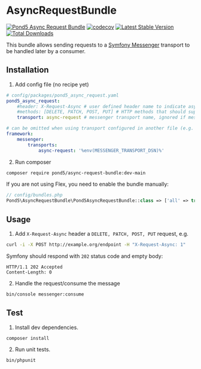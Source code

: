 AsyncRequestBundle
==================

[![Pond5 Async Request Bundle](https://github.com/PondFive/AsyncRequestBundle/actions/workflows/ci.yaml/badge.svg)](https://github.com/PondFive/AsyncRequestBundle/actions/workflows/ci.yaml)
[![codecov](https://codecov.io/gh/PondFive/AsyncRequestBundle/branch/main/graph/badge.svg?token=HAAA5YZBT8)](https://codecov.io/gh/PondFive/AsyncRequestBundle)
[![Latest Stable Version](http://poser.pugx.org/pond5/async-request-bundle/v)](https://packagist.org/packages/pond5/async-request-bundle)
[![Total Downloads](http://poser.pugx.org/pond5/async-request-bundle/downloads)](https://packagist.org/packages/pond5/async-request-bundle)

This bundle allows sending requests to a [Symfony Messenger](https://symfony.com/doc/current/messenger.html) transport to be handled later by a consumer.

Installation
------------

1. Add config file (no recipe yet)
```yaml
# config/packages/pond5_async_request.yaml
pond5_async_request:
    #header: X-Request-Async # user defined header name to indicate asynchronous request - X-Request-Async used by default
    #methods: [DELETE, PATCH, POST, PUT] # HTTP methods that should support async requests
    transport: async-request # messenger transport name, ignored if messenger routing for Pond5\AsyncRequestBundle\Message\AsyncRequestNotification is configured manually

# can be omitted when using transport configured in another file (e.g. messenger.yaml)
framework:
    messenger:
        transports:
            async-request: '%env(MESSENGER_TRANSPORT_DSN)%'
```

2. Run composer
```bash
composer require pond5/async-request-bundle:dev-main
```
If you are not using Flex, you need to enable the bundle manually:

```php
// config/bundles.php
Pond5\AsyncRequestBundle\Pond5AsyncRequestBundle::class => ['all' => true],
```

Usage
-----

1. Add `X-Request-Async` header a `DELETE, PATCH, POST, PUT` request, e.g.
```bash
curl -i -X POST http://example.org/endpoint -H "X-Request-Async: 1"
```
Symfony should respond with `202` status code and empty body:
```
HTTP/1.1 202 Accepted
Content-Length: 0
```

2. Handle the request/consume the message
```bash
bin/console messenger:consume
```

Test
----

1. Install dev dependencies.
```
composer install
```
2. Run unit tests.
```
bin/phpunit
```
